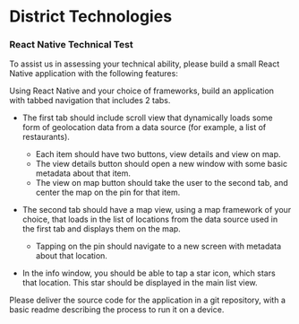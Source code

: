 # District Technologies

### React Native Technical Test

To assist us in assessing your technical ability, please build a small React Native application with
the following features:

Using React Native and your choice of frameworks, build an application with tabbed navigation that
includes 2 tabs.

- The first tab should include scroll view that dynamically loads some form of geolocation data
  from a data source (for example, a list of restaurants).
  - Each item should have two buttons, view details and view on map.
  - The view details button should open a new window with some basic metadata about that item.
  - The view on map button should take the user to the second tab, and center the map on the pin for that item.
- The second tab should have a map view, using a map framework of your choice, that loads in the list of locations from the data source used in the first tab and displays them on the map.

  - Tapping on the pin should navigate to a new screen with metadata about that location.

- In the info window, you should be able to tap a star icon, which stars that location. This star should
  be displayed in the main list view.

Please deliver the source code for the application in a git repository, with a basic readme describing
the process to run it on a device.
